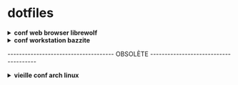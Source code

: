 # dotfiles

<details>
<summary><b>conf web browser librewolf</b></summary>

conf perso librewolf<br />
vertical fox et custom color<br />
</details>

<details>
<summary><b>conf workstation bazzite</b></summary>

note pour bazzite<br />
zero maintenance et presque zero config<br />
</details>

------------------------------------- OBSOLÈTE --------------------------------------

<details>
<summary><b>vieille conf arch linux</b></summary>

Ancien setup pour ArchLinux renforce (avant de passer aux distro immutables)

Sécurité :

- kernel : linux-hardened en lockdown<br />
=>! revoir pour chercher la source d'upsstream et la KSPP
- Chiffrement : tous sous LUKS2, seule l'UKI est exposée mais verifier par secure-boot<br />
=>! revoir pour implémenter systemd-cryptenroll (dechiffrement LUKS non plus avec mot de passe mais clef FIDO2)
- MAC : AppArmor<br />
=>! revoir pour passer à SELinux<br />
- Firewall : Firewalld
- blacklisting de plusieurs modules de kernel et hardening de divers paramètres du kernel en plus
- Hardened malloc, appliqué pour l'ensemble du système

Eléments principaux :
  
- Gestionnaire de fenêtre: sway
- Bar de status: waybar (désactivable, on peut mettre les infos dans le terminal au niveau de powerlevel10k)
- Lanceur d'application: wofi
- Daemon de notification: mako
- Ecran de verouillage: swaylock-effect

=> [installation de a à z](./old%20arch/installation.txt)

=> [liste des commandes](./old%20arch/cheatsheet.txt)

![Screenshot 1](./old%20arch/Images/1.png)

![Screenshot 2](./old%20arch/Images/2.png)

![Screenshot 3](./old%20arch/Images/3.png)

![Screenshot 4](./old%20arch/Images/5.png)
</details>
